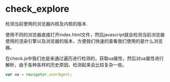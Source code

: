 check_explore
=============

检测当前使用的浏览器内核及内核的版本.

使用不同的浏览器直接打开index.html文件，然后javascript就会检测当前浏览器使用的渲染引擎以及浏览器的版本，方便我们快速的查看我们使用的是什么浏览器。

在check.js中我们也是来通过遍历进行检测的，获取ua属性，然后对ua属性进行解析，由于各种各样的历史原因，检测起来会比较复杂一些。
```javascript
var ua = navigator.userAgent;
```
